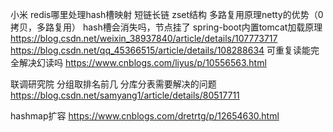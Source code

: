 小米
redis哪里处理hash槽映射
短链长链 zset结构  多路复用原理netty的优势（0拷贝，多路复用）
hash槽会消失吗，节点挂了 
spring-boot内置tomcat加载原理  https://blog.csdn.net/weixin_38937840/article/details/107773717
https://blog.csdn.net/qq_45366515/article/details/108288634
可重复读能完全解决幻读吗  https://www.cnblogs.com/liyus/p/10556563.html

联调研究院
分组取排名前几
分库分表需要解决的问题 https://blog.csdn.net/samyang1/article/details/80517711

hashmap扩容 https://www.cnblogs.com/dretrtg/p/12654630.html